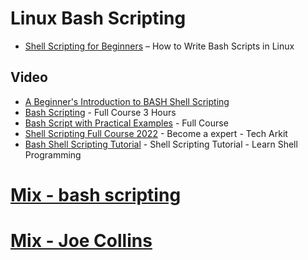 []()
# Linux Bash Scripting
* [Shell Scripting for Beginners](https://www.freecodecamp.org/news/shell-scripting-crash-course-how-to-write-bash-scripts-in-linux/) – How to Write Bash Scripts in Linux


## Video
* [A Beginner's Introduction to BASH Shell Scripting](https://www.youtube.com/watch?v=_n5ZegzieSQ)
* [Bash Scripting](https://www.youtube.com/watch?v=e7BufAVwDiM) - Full Course 3 Hours
* [Bash Script with Practical Examples](https://www.youtube.com/watch?v=TPRSJbtfK4M) - Full Course
* [Shell Scripting Full Course 2022](https://www.youtube.com/watch?v=uI-xHPk4tO0) - Become a expert - Tech Arkit
* [Bash Shell Scripting Tutorial](https://www.youtube.com/watch?v=zWVV31NYi1U) - Shell Scripting Tutorial - Learn Shell Programming


# [Mix - bash scripting](https://www.youtube.com/watch?v=xtS2NiABf54&list=PLtK75qxsQaMIlFCcFZpTBLnaCJ0I0uiaY)
# [Mix - Joe Collins](https://www.youtube.com/watch?v=_n5ZegzieSQ&list=RDCMUCTfabOKD7Yty6sDF4POBVqA&start_radio=1&rv=_n5ZegzieSQ&t=1)